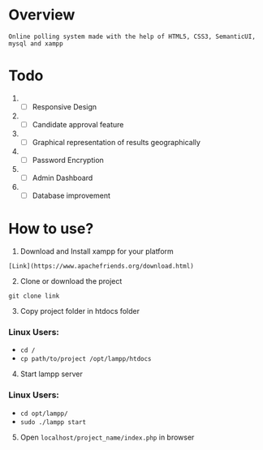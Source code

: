 # Overview

    Online polling system made with the help of HTML5, CSS3, SemanticUI, mysql and xampp

# Todo

1) - [ ] Responsive Design
2) - [ ] Candidate approval feature
3) - [ ] Graphical representation of results geographically
4) - [ ] Password Encryption
5) - [ ] Admin Dashboard
6) - [ ] Database improvement

# How to use?

1) Download and Install xampp for your platform
        
`[Link](https://www.apachefriends.org/download.html) `    
    
2) Clone or download the project

`git clone link`

3) Copy project folder in htdocs folder 

### Linux Users:

- ` cd / `
- ` cp path/to/project /opt/lampp/htdocs `
    
4) Start lampp server
            
### Linux Users: 
- ` cd opt/lampp/ `
- ` sudo ./lampp start `

5) Open ` localhost/project_name/index.php ` in browser